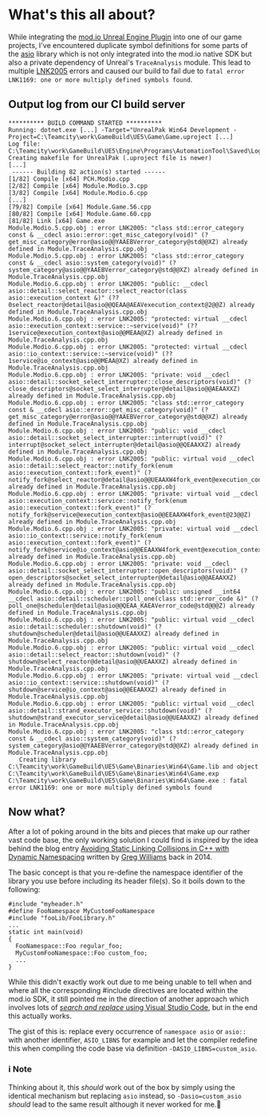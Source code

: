 # What's this all about?

While integrating the [mod.io Unreal Engine Plugin](https://github.com/modio/modio-ue) into one of our game projects,
I've encountered duplicate symbol definitions for some parts of the [asio](https://github.com/chriskohlhoff/asio)
library which is not only integrated into the mod.io native SDK but also a private dependency of Unreal's
`TraceAnalysis` module.
This lead to multiple [LNK2005](https://learn.microsoft.com/en-us/cpp/error-messages/tool-errors/linker-tools-error-lnk2005)
errors and caused our build to fail due to `fatal error LNK1169: one or more multiply defined symbols found`.

## Output log from our CI build server
```
********** BUILD COMMAND STARTED **********
Running: dotnet.exe [...] -Target="UnrealPak Win64 Development -Project=C:\Teamcity\work\GameBuild\UE5\Game\Game.uproject [...]
Log file: C:\Teamcity\work\GameBuild\UE5\Engine\Programs\AutomationTool\Saved\Logs\UBT-.txt
Creating makefile for UnrealPak (.uproject file is newer)
[...]
 ------ Building 82 action(s) started ------
[1/82] Compile [x64] PCH.Modio.cpp
[2/82] Compile [x64] Module.Modio.3.cpp
[3/82] Compile [x64] Module.Modio.6.cpp
[...]
[79/82] Compile [x64] Module.Game.56.cpp
[80/82] Compile [x64] Module.Game.60.cpp
[81/82] Link [x64] Game.exe
Module.Modio.5.cpp.obj : error LNK2005: "class std::error_category const & __cdecl asio::error::get_misc_category(void)" (?get_misc_category@error@asio@@YAAEBVerror_category@std@@XZ) already defined in Module.TraceAnalysis.cpp.obj
Module.Modio.5.cpp.obj : error LNK2005: "class std::error_category const & __cdecl asio::system_category(void)" (?system_category@asio@@YAAEBVerror_category@std@@XZ) already defined in Module.TraceAnalysis.cpp.obj
Module.Modio.6.cpp.obj : error LNK2005: "public: __cdecl asio::detail::select_reactor::select_reactor(class asio::execution_context &)" (??0select_reactor@detail@asio@@QEAA@AEAVexecution_context@2@@Z) already defined in Module.TraceAnalysis.cpp.obj
Module.Modio.6.cpp.obj : error LNK2005: "protected: virtual __cdecl asio::execution_context::service::~service(void)" (??1service@execution_context@asio@@MEAA@XZ) already defined in Module.TraceAnalysis.cpp.obj
Module.Modio.6.cpp.obj : error LNK2005: "protected: virtual __cdecl asio::io_context::service::~service(void)" (??1service@io_context@asio@@MEAA@XZ) already defined in Module.TraceAnalysis.cpp.obj
Module.Modio.6.cpp.obj : error LNK2005: "private: void __cdecl asio::detail::socket_select_interrupter::close_descriptors(void)" (?close_descriptors@socket_select_interrupter@detail@asio@@AEAAXXZ) already defined in Module.TraceAnalysis.cpp.obj
Module.Modio.6.cpp.obj : error LNK2005: "class std::error_category const & __cdecl asio::error::get_misc_category(void)" (?get_misc_category@error@asio@@YAAEBVerror_category@std@@XZ) already defined in Module.TraceAnalysis.cpp.obj
Module.Modio.6.cpp.obj : error LNK2005: "public: void __cdecl asio::detail::socket_select_interrupter::interrupt(void)" (?interrupt@socket_select_interrupter@detail@asio@@QEAAXXZ) already defined in Module.TraceAnalysis.cpp.obj
Module.Modio.6.cpp.obj : error LNK2005: "public: virtual void __cdecl asio::detail::select_reactor::notify_fork(enum asio::execution_context::fork_event)" (?notify_fork@select_reactor@detail@asio@@UEAAXW4fork_event@execution_context@3@@Z) already defined in Module.TraceAnalysis.cpp.obj
Module.Modio.6.cpp.obj : error LNK2005: "private: virtual void __cdecl asio::execution_context::service::notify_fork(enum asio::execution_context::fork_event)" (?notify_fork@service@execution_context@asio@@EEAAXW4fork_event@23@@Z) already defined in Module.TraceAnalysis.cpp.obj
Module.Modio.6.cpp.obj : error LNK2005: "private: virtual void __cdecl asio::io_context::service::notify_fork(enum asio::execution_context::fork_event)" (?notify_fork@service@io_context@asio@@EEAAXW4fork_event@execution_context@3@@Z) already defined in Module.TraceAnalysis.cpp.obj
Module.Modio.6.cpp.obj : error LNK2005: "private: void __cdecl asio::detail::socket_select_interrupter::open_descriptors(void)" (?open_descriptors@socket_select_interrupter@detail@asio@@AEAAXXZ) already defined in Module.TraceAnalysis.cpp.obj
Module.Modio.6.cpp.obj : error LNK2005: "public: unsigned __int64 __cdecl asio::detail::scheduler::poll_one(class std::error_code &)" (?poll_one@scheduler@detail@asio@@QEAA_KAEAVerror_code@std@@@Z) already defined in Module.TraceAnalysis.cpp.obj
Module.Modio.6.cpp.obj : error LNK2005: "public: virtual void __cdecl asio::detail::scheduler::shutdown(void)" (?shutdown@scheduler@detail@asio@@UEAAXXZ) already defined in Module.TraceAnalysis.cpp.obj
Module.Modio.6.cpp.obj : error LNK2005: "public: virtual void __cdecl asio::detail::select_reactor::shutdown(void)" (?shutdown@select_reactor@detail@asio@@UEAAXXZ) already defined in Module.TraceAnalysis.cpp.obj
Module.Modio.6.cpp.obj : error LNK2005: "private: virtual void __cdecl asio::io_context::service::shutdown(void)" (?shutdown@service@io_context@asio@@EEAAXXZ) already defined in Module.TraceAnalysis.cpp.obj
Module.Modio.6.cpp.obj : error LNK2005: "public: virtual void __cdecl asio::detail::strand_executor_service::shutdown(void)" (?shutdown@strand_executor_service@detail@asio@@UEAAXXZ) already defined in Module.TraceAnalysis.cpp.obj
Module.Modio.6.cpp.obj : error LNK2005: "class std::error_category const & __cdecl asio::system_category(void)" (?system_category@asio@@YAAEBVerror_category@std@@XZ) already defined in Module.TraceAnalysis.cpp.obj
   Creating library C:\Teamcity\work\GameBuild\UE5\Game\Binaries\Win64\Game.lib and object C:\Teamcity\work\GameBuild\UE5\Game\Binaries\Win64\Game.exp
C:\Teamcity\work\GameBuild\UE5\Game\Binaries\Win64\Game.exe : fatal error LNK1169: one or more multiply defined symbols found
```

## Now what?
After a lot of poking around in the bits and pieces that make up our rather vast code base, the only working solution
I could find is inspired by the idea behind the blog entry
[Avoiding Static Linking Collisions in C++ with Dynamic Namespacing](https://spin.atomicobject.com/static-linking-c-plus-plus/)
written by [Greg Williams](https://spin.atomicobject.com/author/williams/) back in 2014.

The basic concept is that you re-define the namespace identifier of the library you use before including its header file(s).
So it boils down to the following:
```
#include "myheader.h"
#define FooNamespace MyCustomFooNamespace
#include "fooLib/FooLibrary.h"
...
static int main(void)
{
  FooNamespace::Foo regular_foo;
  MyCustomFooNamespace::Foo custom_foo;
  ...
}
```

While this didn't exactly work out due to me being unable to tell when and where all the corresponding #include
directives are located within the mod.io SDK, it still pointed me in the direction of another approach which
involves lots of [_search and replace_ using Visual Studio Code](https://stackoverflow.com/a/41270417),
but in the end this actually works.

The gist of this is: replace every occurrence of `namespace asio` or `asio::` with another identifier,
`ASIO_LIBNS` for example and let the compiler redefine this when compiling the code base via definition
`-DASIO_LIBNS=custom_asio`.

### ℹ️ Note
Thinking about it, this _should_ work out of the box by simply using the identical mechanism but
replacing `asio` instead, so `-Dasio=custom_asio` _should_ lead to the same result although it never
worked for me.🤷
